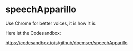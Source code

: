 # speechApparillo

Use Chrome for better voices, it is how it is.

Here ist the Codesandbox:

https://codesandbox.io/s/github/doemser/speechApparillo
